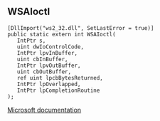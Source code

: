 ## WSAIoctl

```
[DllImport("ws2_32.dll", SetLastError = true)]
public static extern int WSAIoctl(
   IntPtr s,
   uint dwIoControlCode,
   IntPtr lpvInBuffer,
   uint cbInBuffer,
   IntPtr lpvOutBuffer,
   uint cbOutBuffer,
   ref uint lpcbBytesReturned,
   IntPtr lpOverlapped,
   IntPtr lpCompletionRoutine
);
```

[Microsoft documentation](TODO)
